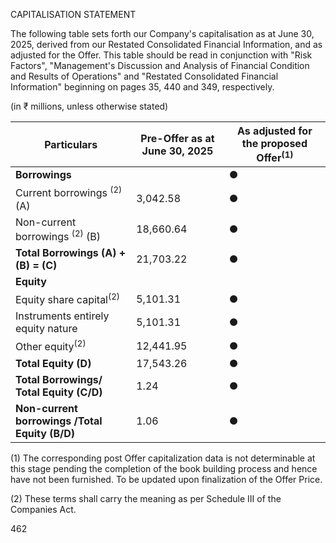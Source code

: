 CAPITALISATION STATEMENT

The following table sets forth our Company's capitalisation as at June 30, 2025, derived from our Restated Consolidated Financial Information, and as adjusted for the Offer. This table should be read in conjunction with "Risk Factors", "Management's Discussion and Analysis of Financial Condition and Results of Operations" and "Restated Consolidated Financial Information" beginning on pages 35, 440 and 349, respectively.

(in ₹ millions, unless otherwise stated)

<table><thead><tr><th>Particulars</th><th>Pre-Offer as at June 30, 2025</th><th>As adjusted for the proposed Offer<sup>(1)</sup></th></tr></thead><tbody><tr><td><strong>Borrowings</strong></td><td></td><td>●</td></tr><tr><td>Current borrowings <sup>(2)</sup>(A)</td><td>3,042.58</td><td>●</td></tr><tr><td>Non-current borrowings <sup>(2)</sup> (B)</td><td>18,660.64</td><td>●</td></tr><tr><td><strong>Total Borrowings (A) + (B) = (C)</strong></td><td>21,703.22</td><td>●</td></tr><tr><td><strong>Equity</strong></td><td></td><td></td></tr><tr><td>Equity share capital<sup>(2)</sup></td><td>5,101.31</td><td>●</td></tr><tr><td>Instruments entirely equity nature</td><td>5,101.31</td><td>●</td></tr><tr><td>Other equity<sup>(2)</sup></td><td>12,441.95</td><td>●</td></tr><tr><td><strong>Total Equity (D)</strong></td><td>17,543.26</td><td>●</td></tr><tr><td><strong>Total Borrowings/ Total Equity (C/D)</strong></td><td>1.24</td><td>●</td></tr><tr><td><strong>Non-current borrowings /Total Equity (B/D)</strong></td><td>1.06</td><td>●</td></tr></tbody></table>

(1) The corresponding post Offer capitalization data is not determinable at this stage pending the completion of the book building process and hence have not been furnished. To be updated upon finalization of the Offer Price.

(2) These terms shall carry the meaning as per Schedule III of the Companies Act.

462